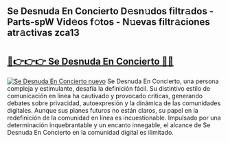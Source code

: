 ## Se Desnuda En Concierto D𝚎sn𝚞dos filtr𝚊dos - Parts-spW Vid𝚎os f𝚘tos - N𝚞evas filtr𝚊ciones atr𝚊ctivas zca13

# <h2><a href="http://mb8qz2.tromn.icu/?c=Se+Desnuda+En+Concierto">🔗👉👉👉 Se Desnuda En Concierto 🔗🔗</a></h2>

[![Se Desnuda En Concierto nuevo](https://i.imgur.com/pEAQMta.gif)](http://mb8qz2.tromn.icu/?c=Se+Desnuda+En+Concierto)
Se Desnuda En Concierto, una persona compleja y estimulante, desafía la definición fácil. Su distintivo estilo de comunicación en línea ha cautivado y provocado críticas, generando debates sobre privacidad, autoexpresión y la dinámica de las comunidades digitales. Aunque sus planes futuros no están claros, su papel en la redefinición de la comunidad en línea es incuestionable. Impulsado por una determinación inquebrantable y un encanto innegable, el alcance de Se Desnuda En Concierto en la comunidad digital es ilimitado.
